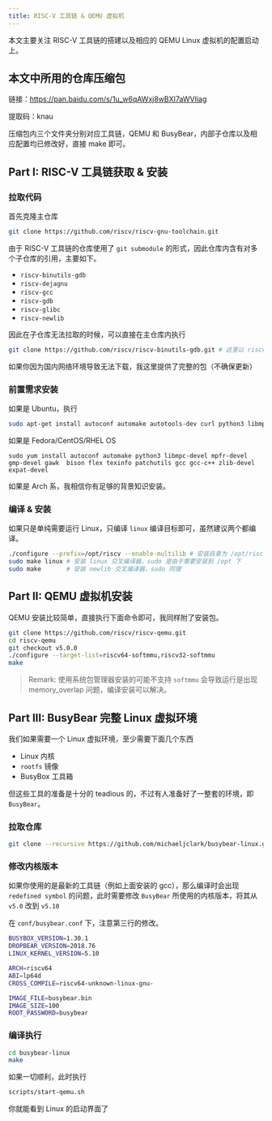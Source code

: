 ```yaml
---
title: RISC-V 工具链 & QEMU 虚拟机
---
```


本文主要关注 RISC-V 工具链的搭建以及相应的 QEMU Linux 虚拟机的配置启动上。

## 本文中所用的仓库压缩包

链接：https://pan.baidu.com/s/1u_w6qAWxj8wBXI7aWVIiag

提取码：knau

压缩包内三个文件夹分别对应工具链，QEMU 和 BusyBear，内部子仓库以及相应配置均已修改好，直接 make 即可。

## Part I: RISC-V 工具链获取 & 安装

### 拉取代码

首先克隆主仓库

```bash
git clone https://github.com/riscv/riscv-gnu-toolchain.git
```

由于 RISC-V 工具链的仓库使用了 `git submodule` 的形式，因此仓库内含有对多个子仓库的引用，主要如下。

- `riscv-binutils-gdb`
- `riscv-dejagnu`
- `riscv-gcc`
- `riscv-gdb`
- `riscv-glibc`
- `riscv-newlib`

因此在子仓库无法拉取的时候，可以直接在主仓库内执行

```bash
git clone https://github.com/riscv/riscv-binutils-gdb.git # 这里以 riscv-binutils-gdb 举例
```

如果你因为国内网络环境导致无法下载，我这里提供了完整的包（不确保更新）

### 前置需求安装

如果是 Ubuntu，执行

```bash
sudo apt-get install autoconf automake autotools-dev curl python3 libmpc-dev libmpfr-dev libgmp-dev gawk build-essential bison flex texinfo gperf libtool patchutils bc zlib1g-dev libexpat-dev
```

如果是 Fedora/CentOS/RHEL OS

```shell
sudo yum install autoconf automake python3 libmpc-devel mpfr-devel gmp-devel gawk  bison flex texinfo patchutils gcc gcc-c++ zlib-devel expat-devel
```

如果是 Arch 系，我相信你有足够的背景知识安装。

### 编译 & 安装

如果只是单纯需要运行 Linux，只编译 `linux` 编译目标即可，虽然建议两个都编译。

```bash
./configure --prefix=/opt/riscv --enable-multilib # 安装目录为 /opt/riscv (需要 root 权限) & 启动 32 位支持
sudo make linux # 安装 linux 交叉编译器，sudo 是由于需要安装到 /opt 下
sudo make       # 安装 newlib 交叉编译器，sudo 同理
```

## Part II: QEMU 虚拟机安装

QEMU 安装比较简单，直接执行下面命令即可，我同样附了安装包。

```bash
git clone https://github.com/riscv/riscv-qemu.git
cd riscv-qemu
git checkout v5.0.0
./configure --target-list=riscv64-softmmu,riscv32-softmmu
make
```

> Remark: 使用系统包管理器安装的可能不支持 `softmmu` 会导致运行是出现 memory_overlap 问题，编译安装可以解决。

## Part III: BusyBear 完整 Linux 虚拟环境

我们如果需要一个 Linux 虚拟环境，至少需要下面几个东西

- Linux 内核
- `rootfs` 镜像
- BusyBox 工具箱

但这些工具的准备是十分的 teadious 的，不过有人准备好了一整套的环境，即 `BusyBear`。

### 拉取仓库

```bash
git clone --recursive https://github.com/michaeljclark/busybear-linux.git
```

### 修改内核版本

如果你使用的是最新的工具链（例如上面安装的 gcc），那么编译时会出现 `redefined symbol` 的问题，此时需要修改 `BusyBear` 所使用的内核版本，将其从 `v5.0` 改到 `v5.10`

在 `conf/busybear.conf` 下，注意第三行的修改。

```bash
BUSYBOX_VERSION=1.30.1
DROPBEAR_VERSION=2018.76
LINUX_KERNEL_VERSION=5.10

ARCH=riscv64
ABI=lp64d
CROSS_COMPILE=riscv64-unknown-linux-gnu-

IMAGE_FILE=busybear.bin
IMAGE_SIZE=100
ROOT_PASSWORD=busybear
```

### 编译执行

```bash
cd busybear-linux
make
```

如果一切顺利，此时执行

```bash
scripts/start-qemu.sh
```

你就能看到 Linux 的启动界面了
